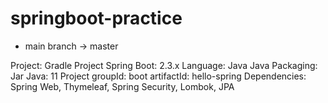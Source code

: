 # springboot-practice
- main branch -> master

Project: Gradle Project Spring Boot: 2.3.x 
Language: Java
Java Packaging: Jar 
Java: 11 Project 
groupId: boot
artifactId: hello-spring
Dependencies: Spring Web, Thymeleaf, Spring Security, Lombok, JPA

